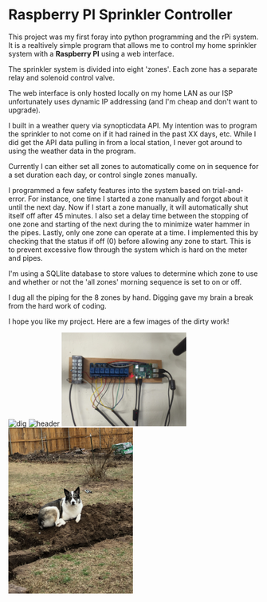 # Raspberry PI Sprinkler Controller

This project was my first foray into python programming and the rPi system.  It is a realtively simple program that allows me to control my home sprinkler system with a <b>Raspberry PI</b> using a web interface.

The sprinkler system is divided into eight 'zones'.  Each zone has a separate relay and solenoid control valve.  

The web interface is only hosted locally on my home LAN as our ISP unfortunately uses dynamic IP addressing (and I'm cheap and don't want to upgrade).

I built in a weather query via synopticdata API.  My intention was to program the sprinkler to not come on if it had rained in the past XX days, etc.  While I did get the API data pulling in from a local station, I never got around to using the weather data in the program.

Currently I can either set all zones to automatically come on in sequence for a set duration each day, or control single zones manually.

I programmed a few safety features into the system based on trial-and-error.  For instance, one time I started a zone manually and forgot about it until the next day.  Now if I start a zone manually, it will automatically shut itself off after 45 minutes.  I also set a delay time between the stopping of one zone and starting of the next during the  to minimize water hammer in the pipes.  Lastly, only one zone can operate at a time.  I implemented this by checking that the status if off (0) before allowing any zone to start.  This is to prevent excessive flow through the system which is hard on the meter and pipes.  

I'm using a SQLlite database to store values to determine which zone to use and whether or not the 'all zones' morning sequence is set to on or off.

I dug all the piping for the 8 zones by hand.  Digging gave my brain a break from the hard work of coding.   

I hope you like my project.  Here are a few images of the dirty work!  

<img src="pics/dig.jpg" width=250 alt="dig"> <img src="pics/hdr.jpg" width=250 alt="header"> <img src="pics/rPi.jpg" width=250 alt="rPi"> <img src="pics/dog.jpg" width=250 alt="dog">
